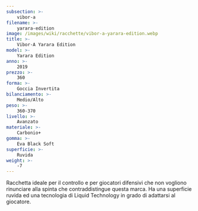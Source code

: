 ```yaml
---
subsection: >-
    vibor-a
filename: >-
    yarara-edition
image: /images/wiki/racchette/vibor-a-yarara-edition.webp
title: >-
    Vibor-A Yarara Edition
model: >-
    Yarara Edition
anno: >-
    2019
prezzo: >-
    360
forma: >-
    Goccia Invertita
bilanciamento: >-
    Medio/Alto
peso: >-
    360-370
livello: >-
    Avanzato
materiale: >-
    Carbonio+
gomma: >-
    Eva Black Soft
superficie: >-
    Ruvida
weight: >-
    -7
---
```

Racchetta ideale per il controllo e per giocatori difensivi che non vogliono rinunciare alla spinta che contraddistingue questa marca. Ha una superficie ruvida ed una tecnologia di Liquid Technology in grado di adattarsi al giocatore.